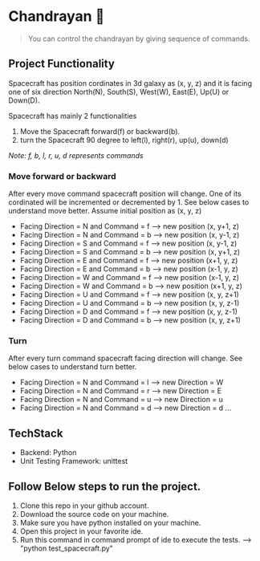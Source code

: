 # Chandrayan 🚀

> You can control the chandrayan by giving sequence of commands.


## Project Functionality

Spacecraft has position cordinates in 3d galaxy as (x, y, z) and it is facing one of six direction North(N), South(S), West(W), East(E), Up(U) or Down(D).

Spacecraft has mainly 2 functionalities
  1. Move the Spacecraft forward(f) or backward(b).
  2. turn the Spacecraft 90 degree to left(l), right(r), up(u), down(d)

*Note: f, b, l, r, u, d represents commands*

### Move forward or backward
After every move command spacecraft position will change. One of its cordinated will be incremented or decremented by 1. See below cases to understand move better.
Assume initial position as (x, y, z)
- Facing Direction = N and Command = f  --> new position (x, y+1, z)
- Facing Direction = N and Command = b  --> new position (x, y-1, z)
- Facing Direction = S and Command = f  --> new position (x, y-1, z)
- Facing Direction = S and Command = b  --> new position (x, y+1, z)
- Facing Direction = E and Command = f  --> new position (x+1, y, z)
- Facing Direction = E and Command = b  --> new position (x-1, y, z)
- Facing Direction = W and Command = f  --> new position (x-1, y, z)
- Facing Direction = W and Command = b  --> new position (x+1, y, z)
- Facing Direction = U and Command = f  --> new position (x, y, z+1)
- Facing Direction = U and Command = b  --> new position (x, y, z-1)
- Facing Direction = D and Command = f  --> new position (x, y, z-1)
- Facing Direction = D and Command = b  --> new position (x, y, z+1)


### Turn 
After every turn command spacecraft facing direction will change. See below cases to understand turn better.
- Facing Direction = N and Command = l --> new Direction = W
- Facing Direction = N and Command = r --> new Direction = E
- Facing Direction = N and Command = u --> new Direction = u
- Facing Direction = N and Command = d --> new Direction = d
...

  



## TechStack
- Backend: Python 
- Unit Testing Framework: unittest


## Follow Below steps to run the project.

1. Clone this repo in your github account.
2. Download the source code on your machine.
3. Make sure you have python installed on your machine.
4. Open this project in your favorite ide.
5. Run this command in command prompt of ide to execute the tests.  -->   "python test_spacecraft.py"
